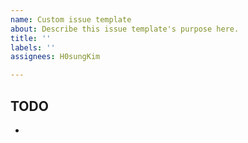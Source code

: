 ```yaml
---
name: Custom issue template
about: Describe this issue template's purpose here.
title: ''
labels: ''
assignees: H0sungKim

---
```


## TODO
-
